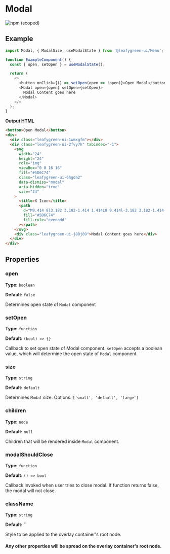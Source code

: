 # Modal

![npm (scoped)](https://img.shields.io/npm/v/@leafygreen-ui/modal.svg)

## Example

```js
import Modal, { ModalSize, useModalState } from '@leafygreen-ui/Menu';

function ExampleComponent() {
  const { open, setOpen } = useModalState();

  return (
    <>
      <button onClick={() => setOpen(open => !open)}>Open Modal</button>
      <Modal open={open} setOpen={setOpen}>
        Modal Content goes here
      </Modal>
    </>
  );
}
```

**Output HTML**

```html
<button>Open Modal</button>
<div>
  <div class="leafygreen-ui-1wmxgfm"></div>
  <div class="leafygreen-ui-2fvy7h" tabindex="-1">
    <svg
      width="24"
      height="24"
      role="img"
      viewBox="0 0 16 16"
      fill="#5D6C74"
      class="leafygreen-ui-6hgda2"
      data-dismiss="modal"
      aria-hidden="true"
      size="24"
    >
      <title>X Icon</title>
      <path
        d="M9.414 8l3.182 3.182-1.414 1.414L8 9.414l-3.182 3.182-1.414-1.414L6.586 8 3.404 4.818l1.414-1.414L8 6.586l3.182-3.182 1.414 1.414L9.414 8z"
        fill="#5D6C74"
        fill-rule="evenodd"
      ></path>
    </svg>
    <div class="leafygreen-ui-j88j89">Modal Content goes here</div>
  </div>
</div>
```

## Properties

### open

**Type:** `boolean`

**Default:** `false`

Determines open state of `Modal` component

### setOpen

**Type:** `function`

**Default:** `(bool) => {}`

Callback to set open state of Modal component. `setOpen` accepts a boolean value, which will determine the open state of `Modal` component.

### size

**Type:** `string`

**Default:** `default`

Determines `Modal` size. Options: `['small', 'default', 'large']`

### children

**Type:** `node`

**Default:** `null`

Children that will be rendered inside `Modal` component.

### modalShouldClose

**Type:** `function`

**Default:** `() => bool`

Callback invoked when user tries to close modal. If function returns false, the modal will not close.

### className

**Type:** `string`

**Default:** ``

Style to be applied to the overlay container's root node.

#### Any other properties will be spread on the overlay container's root node.
